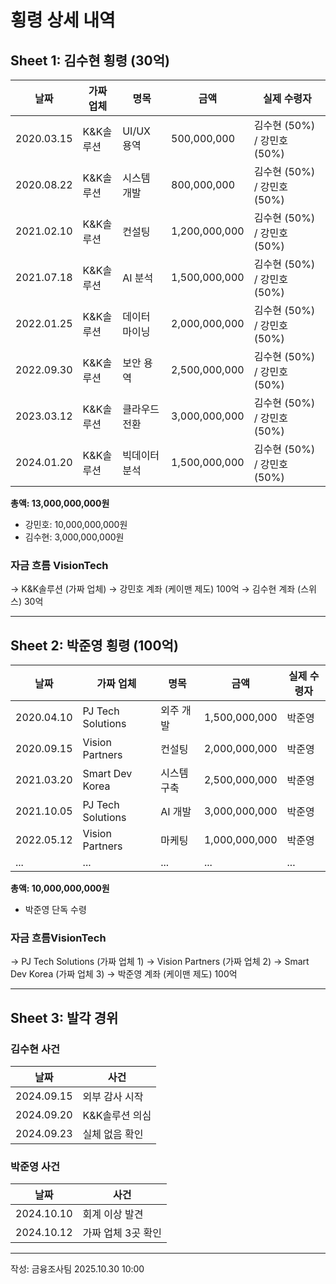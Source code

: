 # 횡령 상세 내역

## Sheet 1: 김수현 횡령 (30억)

| 날짜 | 가짜 업체 | 명목 | 금액 | 실제 수령자 |
|------|----------|------|------|-------------|
| 2020.03.15 | K&K솔루션 | UI/UX 용역 | 500,000,000 | 김수현 (50%) / 강민호 (50%) |
| 2020.08.22 | K&K솔루션 | 시스템 개발 | 800,000,000 | 김수현 (50%) / 강민호 (50%) |
| 2021.02.10 | K&K솔루션 | 컨설팅 | 1,200,000,000 | 김수현 (50%) / 강민호 (50%) |
| 2021.07.18 | K&K솔루션 | AI 분석 | 1,500,000,000 | 김수현 (50%) / 강민호 (50%) |
| 2022.01.25 | K&K솔루션 | 데이터 마이닝 | 2,000,000,000 | 김수현 (50%) / 강민호 (50%) |
| 2022.09.30 | K&K솔루션 | 보안 용역 | 2,500,000,000 | 김수현 (50%) / 강민호 (50%) |
| 2023.03.12 | K&K솔루션 | 클라우드 전환 | 3,000,000,000 | 김수현 (50%) / 강민호 (50%) |
| 2024.01.20 | K&K솔루션 | 빅데이터 분석 | 1,500,000,000 | 김수현 (50%) / 강민호 (50%) |

**총액: 13,000,000,000원**
- 강민호: 10,000,000,000원
- 김수현: 3,000,000,000원

### 자금 흐름 VisionTech
→ K&K솔루션 (가짜 업체)
→ 강민호 계좌 (케이맨 제도) 100억
→ 김수현 계좌 (스위스) 30억

---

## Sheet 2: 박준영 횡령 (100억)

| 날짜 | 가짜 업체 | 명목 | 금액 | 실제 수령자 |
|------|----------|------|------|-------------|
| 2020.04.10 | PJ Tech Solutions | 외주 개발 | 1,500,000,000 | 박준영 |
| 2020.09.15 | Vision Partners | 컨설팅 | 2,000,000,000 | 박준영 |
| 2021.03.20 | Smart Dev Korea | 시스템 구축 | 2,500,000,000 | 박준영 |
| 2021.10.05 | PJ Tech Solutions | AI 개발 | 3,000,000,000 | 박준영 |
| 2022.05.12 | Vision Partners | 마케팅 | 1,000,000,000 | 박준영 |
| ... | ... | ... | ... | ... |

**총액: 10,000,000,000원**
- 박준영 단독 수령

### 자금 흐름VisionTech
→ PJ Tech Solutions (가짜 업체 1)
→ Vision Partners (가짜 업체 2)
→ Smart Dev Korea (가짜 업체 3)
→ 박준영 계좌 (케이맨 제도) 100억

---

## Sheet 3: 발각 경위

### 김수현 사건
| 날짜 | 사건 |
|------|------|
| 2024.09.15 | 외부 감사 시작 |
| 2024.09.20 | K&K솔루션 의심 |
| 2024.09.23 | 실체 없음 확인 |

### 박준영 사건
| 날짜 | 사건 |
|------|------|
| 2024.10.10 | 회계 이상 발견 |
| 2024.10.12 | 가짜 업체 3곳 확인 |

---
작성: 금융조사팀
2025.10.30 10:00